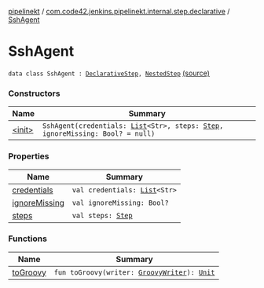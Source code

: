 [pipelinekt](../../index.md) / [com.code42.jenkins.pipelinekt.internal.step.declarative](../index.md) / [SshAgent](./index.md)

# SshAgent

`data class SshAgent : `[`DeclarativeStep`](../../com.code42.jenkins.pipelinekt.core.step/-declarative-step.md)`, `[`NestedStep`](../../com.code42.jenkins.pipelinekt.core.step/-nested-step/index.md) [(source)](https://github.com/code42/pipelinekt/tree/master/internal/src/main/kotlin/com/code42/jenkins/pipelinekt/internal/step/declarative/SshAgent.kt#L9)

### Constructors

| Name | Summary |
|---|---|
| [&lt;init&gt;](-init-.md) | `SshAgent(credentials: `[`List`](https://kotlinlang.org/api/latest/jvm/stdlib/kotlin.collections/-list/index.html)`<Str>, steps: `[`Step`](../../com.code42.jenkins.pipelinekt.core.step/-step/index.md)`, ignoreMissing: Bool? = null)` |

### Properties

| Name | Summary |
|---|---|
| [credentials](credentials.md) | `val credentials: `[`List`](https://kotlinlang.org/api/latest/jvm/stdlib/kotlin.collections/-list/index.html)`<Str>` |
| [ignoreMissing](ignore-missing.md) | `val ignoreMissing: Bool?` |
| [steps](steps.md) | `val steps: `[`Step`](../../com.code42.jenkins.pipelinekt.core.step/-step/index.md) |

### Functions

| Name | Summary |
|---|---|
| [toGroovy](to-groovy.md) | `fun toGroovy(writer: `[`GroovyWriter`](../../com.code42.jenkins.pipelinekt.core.writer/-groovy-writer/index.md)`): `[`Unit`](https://kotlinlang.org/api/latest/jvm/stdlib/kotlin/-unit/index.html) |
